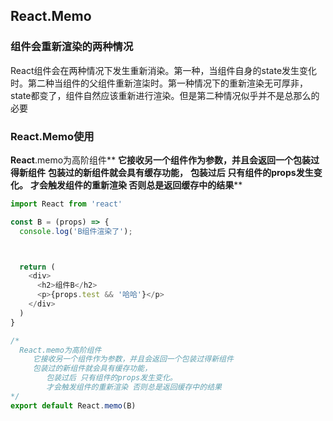 ## React.Memo

### 组件会重新渲染的两种情况

React组件会在两种情况下发生重新消染。第一种，当组件自身的state发生变化时。第二种当组件的父组件重新渲柒时。第一种情况下的重新渲染无可厚非，state都变了，组件自然应该重新进行渲染。但是第二种情况似乎并不是总那么的必要

### React.Memo使用

 **React**.memo为高阶组件**
     **它接收另一个组件作为参数，并且会返回一个包装过得新组件**
     **包装过的新组件就会具有缓存功能，**
        **包装过后 只有组件的props发生变化。**
        **才会触发组件的重新渲染 否则总是返回缓存中的结果****

```js
import React from 'react'

const B = (props) => {
  console.log('B组件渲染了');



  return (
    <div>
      <h2>组件B</h2>
      <p>{props.test && '哈哈'}</p>
    </div>
  )
}

/*
  React.memo为高阶组件
     它接收另一个组件作为参数，并且会返回一个包装过得新组件
     包装过的新组件就会具有缓存功能，
        包装过后 只有组件的props发生变化。
        才会触发组件的重新渲染 否则总是返回缓存中的结果
*/
export default React.memo(B)

```

